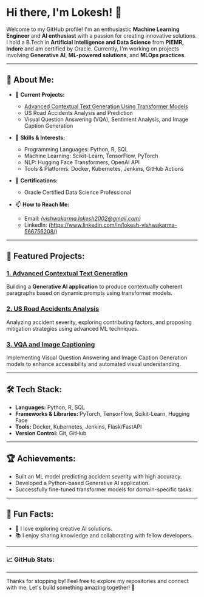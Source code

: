# Hi there, I'm Lokesh! 👋

Welcome to my GitHub profile! I'm an enthusiastic **Machine Learning Engineer** and **AI enthusiast** with a passion for creating innovative solutions. I hold a B.Tech in **Artificial Intelligence and Data Science** from **PIEMR, Indore** and am certified by Oracle. Currently, I'm working on projects involving **Generative AI**, **ML-powered solutions**, and **MLOps practices**.

---

## 🌟 About Me:

- 🔭 **Current Projects:**
  - [Advanced Contextual Text Generation Using Transformer Models](#)
  -  US Road Accidents Analysis and Prediction
  - Visual Question Answering (VQA), Sentiment Analysis, and Image Caption Generation

- 🌱 **Skills & Interests:**
  - Programming Languages: Python, R, SQL
  - Machine Learning: Scikit-Learn, TensorFlow, PyTorch
  - NLP: Hugging Face Transformers, OpenAI API
  - Tools & Platforms: Docker, Kubernetes, Jenkins, GitHub Actions

- 🎯 **Certifications:**
  - Oracle Certified Data Science Professional



- 📫 **How to Reach Me:**
  - Email: *(vishwakarma.lokesh2002@gmail.com)*
  - LinkedIn: (https://www.linkedin.com/in/lokesh-vishwakarma-566756208/)
    

---

## 🚀 Featured Projects:

### [1. Advanced Contextual Text Generation](#)
Building a **Generative AI application** to produce contextually coherent paragraphs based on dynamic prompts using transformer models.

### [2. US Road Accidents Analysis](#)
Analyzing accident severity, exploring contributing factors, and proposing mitigation strategies using advanced ML techniques.

### [3. VQA and Image Captioning](#)
Implementing Visual Question Answering and Image Caption Generation models to enhance accessibility and automated visual understanding.

---

## 🛠️ Tech Stack:

- **Languages:** Python, R, SQL
- **Frameworks & Libraries:** PyTorch, TensorFlow, Scikit-Learn, Hugging Face
- **Tools:** Docker, Kubernetes, Jenkins, Flask/FastAPI
- **Version Control:** Git, GitHub

---

## 🏆 Achievements:

- Built an ML model predicting accident severity with high accuracy.
- Developed a Python-based Generative AI application.
- Successfully fine-tuned transformer models for domain-specific tasks.

---

## 🌱 Fun Facts:

- 🎨 I love exploring creative AI solutions.
- 📚 I enjoy sharing knowledge and collaborating with fellow developers.

---

### 📈 GitHub Stats:

---

Thanks for stopping by! Feel free to explore my repositories and connect with me. Let's build something amazing together! 🚀
